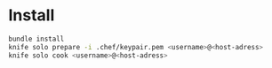 Install 
===

```sh
bundle install 
knife solo prepare -i .chef/keypair.pem <username>@<host-adress>
knife solo cook <username>@<host-adress>
```
